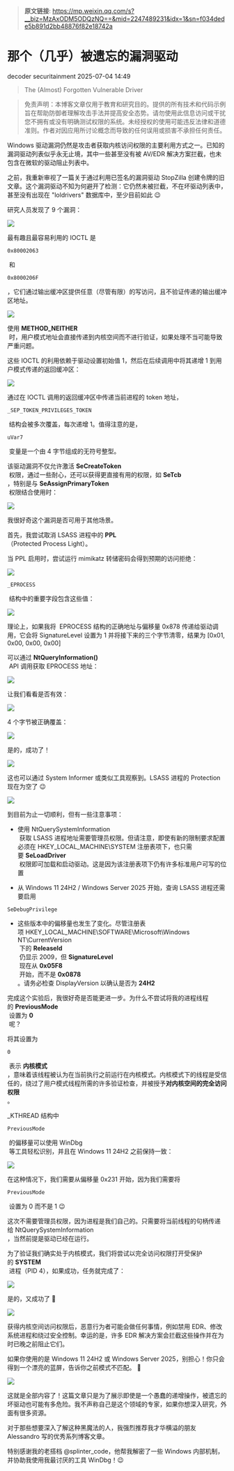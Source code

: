 > **原文链接**: https://mp.weixin.qq.com/s?__biz=MzAxODM5ODQzNQ==&mid=2247489231&idx=1&sn=f034dede5b891d2bb48876f82e18742a

#  那个（几乎）被遗忘的漏洞驱动  
decoder  securitainment   2025-07-04 14:49  
  
> The (Almost) Forgotten Vulnerable Driver   
  
> 免责声明：本博客文章仅用于教育和研究目的。提供的所有技术和代码示例旨在帮助防御者理解攻击手法并提高安全态势。请勿使用此信息访问或干扰您不拥有或没有明确测试权限的系统。未经授权的使用可能违反法律和道德准则。作者对因应用所讨论概念而导致的任何误用或损害不承担任何责任。  
  
  
Windows 驱动漏洞仍然是攻击者获取内核访问权限的主要利用方式之一。已知的漏洞驱动列表似乎永无止境，其中一些甚至没有被 AV/EDR 解决方案拦截，也未包含在微软的驱动阻止列表中。  
  
之前，我重新审视了一篇关于通过利用已签名的漏洞驱动 StopZilla 创建令牌的旧文章。这个漏洞驱动不知为何避开了检测：它仍然未被拦截，不在坏驱动列表中，甚至没有出现在 "loldrivers" 数据库中，至少目前如此 😉  
  
研究人员发现了 9 个漏洞：  
  
![](https://mmbiz.qpic.cn/mmbiz_png/hoiaQy7WhTCP00RGicOtB6yMFQDAx5vT69ZwUVerpLTUONDGKtwfMeKLr7uQvACo2AUt45GFrRDCygqpJ2hcqI8A/640?wx_fmt=png&from=appmsg "")  
  
最有趣且最容易利用的 IOCTL 是 
```
0x80002063
```

  
 和 
```
0x8000206F
```

  
，它们通过输出缓冲区提供任意（尽管有限）的写访问，且不验证传递的输出缓冲区地址。  
  
![](https://mmbiz.qpic.cn/mmbiz_png/hoiaQy7WhTCP00RGicOtB6yMFQDAx5vT69CxxyvEX6wTK6eM3WFYSFBHEYjvIUibKb0yJPNYgg2NjFvxdfQYulHyw/640?wx_fmt=png&from=appmsg "")  
  
使用 **METHOD_NEITHER**  
 时，用户模式地址会直接传递到内核空间而不进行验证，如果处理不当可能导致严重问题。  
  
这些 IOCTL 的利用依赖于驱动设置初始值 1，然后在后续调用中将其递增 1 到用户模式传递的返回缓冲区：  
  
![](https://mmbiz.qpic.cn/mmbiz_png/hoiaQy7WhTCP00RGicOtB6yMFQDAx5vT69vClzJqxXSvyQ02qMRYJ4yt3bkjmZzXVj8u7HNtMlrrictmlTM3SvAKQ/640?wx_fmt=png&from=appmsg "")  
  
通过在 IOCTL 调用的返回缓冲区中传递当前进程的 token 地址，
```
_SEP_TOKEN_PRIVILEGES_TOKEN
```

  
 结构会被多次覆盖，每次递增 1。值得注意的是，
```
uVar7
```

  
 变量是一个由 4 字节组成的无符号整型。  
  
该驱动漏洞不仅允许激活 **SeCreateToken**  
 权限，通过一些耐心，还可以获得更直接有用的权限，如 **SeTcb**  
，特别是与 **SeAssignPrimaryToken**  
 权限结合使用时：  
  
![](https://mmbiz.qpic.cn/mmbiz_png/hoiaQy7WhTCP00RGicOtB6yMFQDAx5vT69jbn0FVCaOXFvpWibgVJhRm6TSR1ibXia21WkOYScGqsw6G3Kl1iaO8lCQQ/640?wx_fmt=png&from=appmsg "")  
  
我很好奇这个漏洞是否可用于其他场景。  
  
首先，我尝试取消 LSASS 进程中的 **PPL**  
（Protected Process Light）。  
  
当 PPL 启用时，尝试运行 mimikatz 转储密码会得到预期的访问拒绝：  
  
![](https://mmbiz.qpic.cn/mmbiz_png/hoiaQy7WhTCP00RGicOtB6yMFQDAx5vT69KctMPqUAGZVxbLgmKH84Y4RQ8p71QscibDEmb9Q3rjmzqfYvPLb2HRw/640?wx_fmt=png&from=appmsg "")  
  

```
_EPROCESS
```

  
 结构中的重要字段包含这些值：  
  
![](https://mmbiz.qpic.cn/mmbiz_png/hoiaQy7WhTCP00RGicOtB6yMFQDAx5vT69PJ3D5DKRiaqzZKUMnWWevRyEZyGF8hkFQUC1coq1S7EpRFTe5DIicoKQ/640?wx_fmt=png&from=appmsg "")  
  
理论上，如果我将  EPROCESS 结构的正确地址与偏移量 0x878 传递给驱动调用，它会将 SignatureLevel 设置为 1 并将接下来的三个字节清零，结果为 [0x01, 0x00, 0x00, 0x00]  
  
可以通过 **NtQueryInformation()**  
 API 调用获取 EPROCESS 地址：  
  
![](https://mmbiz.qpic.cn/mmbiz_png/hoiaQy7WhTCP00RGicOtB6yMFQDAx5vT693V7hkYsLa4netPEQb5mDcVBrB5vtWt3R0P1aprFhXVHFicTWPAwT47w/640?wx_fmt=png&from=appmsg "")  
  
让我们看看是否有效：  
  
![](https://mmbiz.qpic.cn/mmbiz_png/hoiaQy7WhTCP00RGicOtB6yMFQDAx5vT69pVCA87pKw20p6y1ySqC02O9XgVNBylwNjnG5JNAicA1cC4xXMeU8ogg/640?wx_fmt=png&from=appmsg "")  
  
4 个字节被正确覆盖：  
  
![](https://mmbiz.qpic.cn/mmbiz_png/hoiaQy7WhTCP00RGicOtB6yMFQDAx5vT691QDTGWko9KpOJokic372MoaYLCyScefQFyJsFYVfIiblNQnlicV3saFwA/640?wx_fmt=png&from=appmsg "")  
  
是的，成功了！  
  
![](https://mmbiz.qpic.cn/mmbiz_png/hoiaQy7WhTCP00RGicOtB6yMFQDAx5vT69icV3oZNVS6BmyNI8bsNJibVjcKYHepCCyh35Ru3ujq9ia9EF6qC31Vq3w/640?wx_fmt=png&from=appmsg "")  
  
这也可以通过 System Informer 或类似工具观察到。LSASS 进程的 Protection 现在为空了 😉  
  
![](https://mmbiz.qpic.cn/mmbiz_png/hoiaQy7WhTCP00RGicOtB6yMFQDAx5vT69OiaflJosGgEMibEEvAbiaStne60sAE9j1ia2clkzw8ZLyGSau0TB1ibicfdA/640?wx_fmt=png&from=appmsg "")  
  
到目前为止一切顺利，但有一些注意事项：  
- 使用 NtQuerySystemInformation  
 获取 LSASS 进程地址需要管理员权限。但请注意，即使有新的限制要求配置必须在 HKEY_LOCAL_MACHINE\SYSTEM 注册表项下，也只需要 **SeLoadDriver**  
 权限即可加载和启动驱动。这是因为该注册表项下仍有许多标准用户可写的位置  
  
- 从 Windows 11 24H2 / Windows Server 2025 开始，查询 LSASS 进程还需要启用 
```
SeDebugPrivilege
```

  
  
- 这些版本中的偏移量也发生了变化。尽管注册表项 HKEY_LOCAL_MACHINE\SOFTWARE\Microsoft\Windows NT\CurrentVersion  
 下的 **ReleaseId**  
 仍显示 2009，但 **SignatureLevel**  
 现在从 **0x05F8**  
 开始，而不是 **0x0878**  
。请务必检查 DisplayVersion 以确认是否为 **24H2**  
  
完成这个实验后，我很好奇是否能更进一步。为什么不尝试将我的进程线程的 **PreviousMode**  
 设置为 **0**  
 呢？  
  
将其设置为 
```
0
```

  
 表示 **内核模式**  
，意味着该线程被认为在当前执行之前运行在内核模式。内核模式下的线程是受信任的，绕过了用户模式线程所需的许多验证检查，并被授予**对内核空间的完全访问权限**  
。  
  
_KTHREAD 结构中 
```
PreviousMode
```

  
 的偏移量可以使用 WinDbg  
 等工具轻松识别，并且在 Windows 11 24H2 之前保持一致：  
  
![](https://mmbiz.qpic.cn/mmbiz_png/hoiaQy7WhTCP00RGicOtB6yMFQDAx5vT69a39VeibZn8VXgI8driaCia4iceictFSiaJEDXWVTibTqd8bPwPtibgnGlDyibfg/640?wx_fmt=png&from=appmsg "")  
  
在这种情况下，我们需要从偏移量 0x231 开始，因为我们需要将 
```
PreviousMode
```

  
 设置为 0 而不是 1 😉  
  
这次不需要管理员权限，因为进程是我们自己的。只需要将当前线程的句柄传递给 NtQuerySystemInformation  
，当然前提是驱动已经在运行。  
  
为了验证我们确实处于内核模式，我们将尝试以完全访问权限打开受保护的 **SYSTEM**  
 进程（PID 4），如果成功，任务就完成了：  
  
![](https://mmbiz.qpic.cn/mmbiz_png/hoiaQy7WhTCP00RGicOtB6yMFQDAx5vT691BveNEJuibBxyyCsuDicGTJ4oPHsNn7ae5pFYxCNyZRrNLSvibrK0LHgg/640?wx_fmt=png&from=appmsg "")  
  
是的，又成功了 🙂  
  
![](https://mmbiz.qpic.cn/mmbiz_png/hoiaQy7WhTCP00RGicOtB6yMFQDAx5vT699FlrKvQOibyricR1tEKaY42FLRru79NIOpCao3rn6QiapePzp3k91bUXA/640?wx_fmt=png&from=appmsg "")  
  
获得内核空间访问权限后，恶意行为者可能会做任何事情，例如禁用 EDR、修改系统进程和绕过安全控制。幸运的是，许多 EDR 解决方案会拦截这些操作并在为时已晚之前阻止它们。  
  
如果你使用的是 Windows 11 24H2 或 Windows Server 2025，别担心！你只会得到一个漂亮的蓝屏，告诉你之前模式不匹配。 🙂  
  
![](https://mmbiz.qpic.cn/mmbiz_png/hoiaQy7WhTCP00RGicOtB6yMFQDAx5vT69Lm7nmib6XiaubLZsSy7jDXxYe97GwOuWPUQI4jRmvP7GUt3VDAVfOKHw/640?wx_fmt=png&from=appmsg "")  
  
这就是全部内容了！这篇文章只是为了展示即使是一个愚蠢的递增操作，被遗忘的坏驱动也可能有多危险。我不声称自己是这个领域的专家，如果你想深入研究，外面有很多资源。  
  
对于那些想要深入了解这种黑魔法的人，我强烈推荐我才华横溢的朋友 Alessandro 写的优秀系列博客文章。  
  
特别感谢我的老搭档 @splinter_code，他帮我解密了一些 Windows 内部机制，并协助我使用我最讨厌的工具 WinDbg！😉  
  
